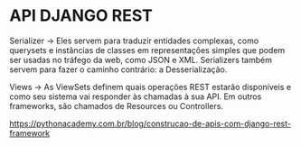 # API DJANGO REST




Serializer -> Eles servem para traduzir entidades complexas, como querysets e instâncias de classes em representações simples que podem ser usadas no tráfego da web, como JSON e XML. Serializers também servem para fazer o caminho contrário: a Desserialização.

Views -> As ViewSets definem quais operações REST estarão disponíveis e como seu sistema vai responder às chamadas à sua API. Em outros frameworks, são chamados de Resources ou Controllers.



https://pythonacademy.com.br/blog/construcao-de-apis-com-django-rest-framework